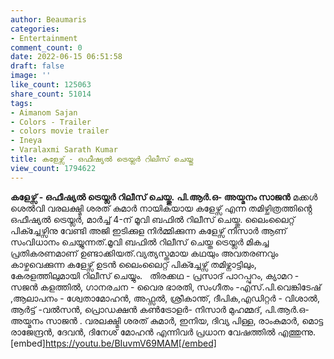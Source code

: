 ```yaml
---
author: Beaumaris
categories:
- Entertainment
comment_count: 0
date: 2022-06-15 06:51:58
draft: false
image: ''
like_count: 125063
share_count: 51014
tags:
- Aimanom Sajan
- Colors - Trailer
- colors movie trailer
- Ineya
- Varalaxmi Sarath Kumar
title: കളേഴ്സ് - ഒഫീഷ്യൽ ട്രെയ്ലർ റിലീസ് ചെയ്തു
view_count: 1794622
---
```


**കളേഴ്സ് - ഒഫീഷ്യൽ ട്രെയ്ലർ റിലീസ് ചെയ്തു.** **പി.ആർ.ഒ- അയ്മനം സാജൻ** മക്കൾ ശെൽവി വരലക്ഷ്മി ശരത് കുമാർ നായികയായ കളേഴ്സ് എന്ന തമിഴ്ചിത്രത്തിൻ്റെ ഒഫീഷ്യൽ ട്രെയ്ലർ, മാർച്ച് 4-ന് മൂവി ബഫിൽ റിലീസ് ചെയ്തു. ലൈംലൈറ്റ് പിക്ച്ചേഴ്സിനു വേണ്ടി അജി ഇടിക്കുള നിർമ്മിക്കുന്ന കളേഴ്സ് നിസാർ ആണ് സംവിധാനം ചെയ്യുന്നത്.മൂവി ബഫിൽ റിലീസ് ചെയ്ത ട്രെയ്ലർ മികച്ച പ്രതികരണമാണ് ഉണ്ടാക്കിയത്.വ്യത്യസ്തമായ കഥയും അവതരണവും കാഴ്ചവെക്കുന്ന കളേഴ്സ് ഉടൻ ലൈംലൈറ്റ് പിക്ച്ചേഴ്സ് തമിഴ്നാട്ടിലും, കേരളത്തിലുമായി റിലീസ് ചെയ്യും. &nbsp; തിരക്കഥ - പ്രസാദ് പാറപ്പുറം, ക്യാമറ - സജൻ കളത്തിൽ, ഗാനരചന - വൈര ഭാരതി, സംഗീതം -എസ്.പി.വെങ്കിടേഷ് ,ആലാപനം - ശ്വേതാമോഹൻ, അഫ്സൽ, ശ്രീകാന്ത്, ദീപിക,എഡിറ്റർ - വിശാൽ, ആർട്ട് -വൽസൻ, പ്രൊഡക്ഷൻ കൺട്രോളർ- നിസാർ മുഹമ്മദ്, പി.ആർ.ഒ- അയ്മനം സാജൻ . വരലക്ഷ്മി ശരത് കുമാർ, ഇനിയ, ദിവ്യ പിള്ള, രാംകുമാർ, മൊട്ട രാജേന്ദ്രൻ, ദേവൻ, ദിനേശ് മോഹൻ എന്നിവർ പ്രധാന വേഷത്തിൽ എത്തുന്നു. &nbsp; [embed]https://youtu.be/BIuvmV69MAM[/embed] &nbsp;
